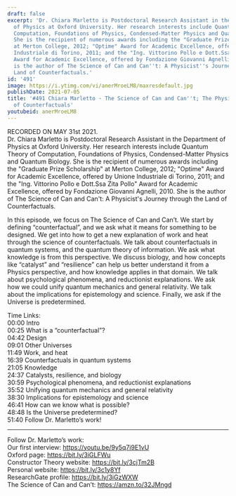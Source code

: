 ```yaml
---
draft: false
excerpt: 'Dr. Chiara Marletto is Postdoctoral Research Assistant in the Department
  of Physics at Oxford University. Her research interests include Quantum Theory of
  Computation, Foundations of Physics, Condensed-Matter Physics and Quantum Biology.
  She is the recipient of numerous awards including the "Graduate Prize Scholarship"
  at Merton College, 2012; "Optime" Award for Academic Excellence, offered by Unione
  Industriale di Torino, 2011; and the "Ing. Vittorino Pollo e Dott.Ssa Zita Pollo"
  Award for Academic Excellence, offered by Fondazione Giovanni Agnelli, 2010. She
  is the author of The Science of Can and Can''t: A Physicist''s Journey through the
  Land of Counterfactuals.'
id: '491'
image: https://i.ytimg.com/vi/anerMroeLM8/maxresdefault.jpg
publishDate: 2021-07-05
title: '#491 Chiara Marletto - The Science of Can and Can''t; The Physics/Science
  of Counterfactuals'
youtubeid: anerMroeLM8
---
```

RECORDED ON MAY 31st 2021.  
Dr. Chiara Marletto is Postdoctoral Research Assistant in the Department of Physics at Oxford University. Her research interests include Quantum Theory of Computation, Foundations of Physics, Condensed-Matter Physics and Quantum Biology. She is the recipient of numerous awards including the "Graduate Prize Scholarship" at Merton College, 2012; "Optime" Award for Academic Excellence, offered by Unione Industriale di Torino, 2011; and the "Ing. Vittorino Pollo e Dott.Ssa Zita Pollo" Award for Academic Excellence, offered by Fondazione Giovanni Agnelli, 2010. She is the author of The Science of Can and Can't: A Physicist's Journey through the Land of Counterfactuals.

In this episode, we focus on The Science of Can and Can’t. We start by defining “counterfactual”, and we ask what it means for something to be designed. We get into how to get a new explanation of work and heat through the science of counterfactuals. We talk about counterfactuals in quantum systems, and the quantum theory of information. We ask what knowledge is from this perspective. We discuss biology, and how concepts like “catalyst” and “resilience” can help us better understand it from a Physics perspective, and how knowledge applies in that domain. We talk about psychological phenomena, and reductionist explanations. We ask how we could unify quantum mechanics and general relativity. We talk about the implications for epistemology and science. Finally, we ask if the Universe is predetermined.

Time Links:  
00:00  Intro  
00:25  What is a “counterfactual”?  
04:42  Design  
09:01  Other Universes  
11:49  Work, and heat  
16:39  Counterfactuals in quantum systems  
21:05  Knowledge  
24:37  Catalysts, resilience, and biology  
30:59  Psychological phenomena, and reductionist explanations  
35:52  Unifying quantum mechanics and general relativity  
38:30  Implications for epistemology and science  
46:41  How can we know what is possible?  
48:48  Is the Universe predetermined?  
51:40  Follow Dr. Marletto’s work!

---

Follow Dr. Marletto’s work:  
Our first interview: https://youtu.be/9y5q7i9E1vU  
Oxford page: https://bit.ly/3iGLFWu  
Constructor Theory website: https://bit.ly/3cjTm2B  
Personal website: https://bit.ly/3c1y8Yf  
ResearchGate profile: https://bit.ly/3iGzWXW  
The Science of Can and Can’t: https://amzn.to/32JMngd
